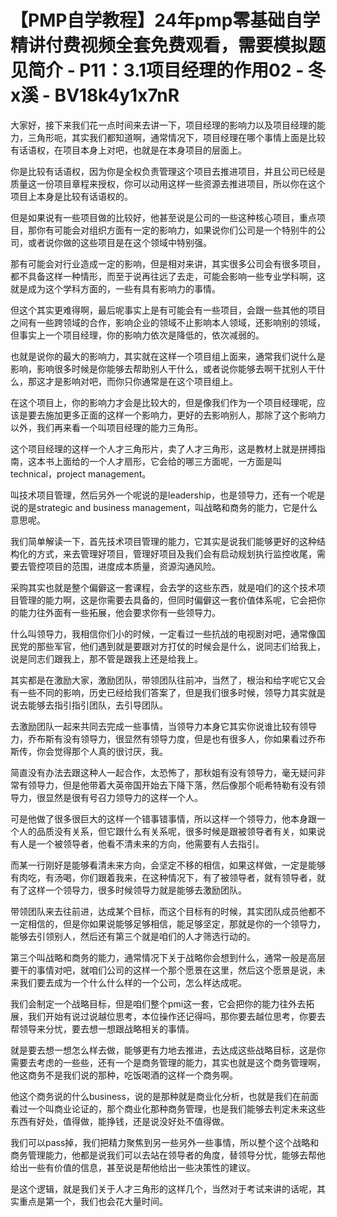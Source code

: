 # 【PMP自学教程】24年pmp零基础自学精讲付费视频全套免费观看，需要模拟题见简介 - P11：3.1项目经理的作用02 - 冬x溪 - BV18k4y1x7nR

大家好，接下来我们花一点时间来去讲一下，项目经理的影响力以及项目经理的能力，三角形呃，其实我们都知道啊，通常情况下，项目经理在哪个事情上面是比较有话语权，在项目本身上对吧，也就是在本身项目的层面上。

你是比较有话语权，因为你是全权负责管理这个项目去推进项目，并且公司已经是质量这一份项目章程来授权，你可以动用这样一些资源去推进项目，所以你在这个项目上本身是比较有话语权的。

但是如果说有一些项目做的比较好，他甚至说是公司的一些这种核心项目，重点项目，那你有可能会对组织方面有一定的影响力，如果说你们公司是一个特别牛的公司，或者说你做的这些项目是在这个领域中特别强。

那有可能会对行业造成一定的影响，但是相对来讲，其实很多公司会有很多项目，都不具备这样一种情形，而至于说再往远了去走，可能会影响一些专业学科啊，这就是成为这个学科方面的，一些有具有影响力的事情。

但这个其实更难得啊，最后呢事实上是有可能会有一些项目，会跟一些其他的项目之间有一些跨领域的合作，影响企业的领域不止影响本人领域，还影响别的领域，但事实上一个项目经理，你的影响力依次是降低的，依次减弱的。

也就是说你的最大的影响力，其实就在这样一个项目组上面来，通常我们说什么是影响，影响很多时候是你能够去帮助别人干什么，或者说你能够去啊干扰别人干什么，那这才是影响对吧，而你只你通常是在这个项目组上。

在这个项目上，你的影响力才会是比较大的，但是像我们作为一个项目经理呢，应该是要去施加更多正面的这样一个影响力，更好的去影响别人，那除了这个影响力以外，我们再来看一个叫项目经理的能力三角形。

这个项目经理的这样一个人才三角形片，卖了人才三角形，这是教材上就是拼搏指南，这本书上面给的一个人才扇形，它会给的哪三方面呢，一方面是叫technical，project management。

叫技术项目管理，然后另外一个呢说的是leadership，也是领导力，还有一个呢是说的是strategic and business management，叫战略和商务的能力，它是什么意思呢。

我们简单解读一下，首先技术项目管理的能力，它其实是说我们能够更好的这种结构化的方式，来去管理好项目，管理好项目及我们会有启动规划执行监控收尾，需要去管控项目的范围，进度成本质量，资源沟通风险。

采购其实也就是整个偏僻这一套课程，会去学的这些东西，就是咱们的这个技术项目管理的能力啊，这是你需要去具备的，但同时偏僻这一套价值体系呢，它会把你的能力往外面有一些拓展，他会要求你有一些领导力。

什么叫领导力，我相信你们小的时候，一定看过一些抗战的电视剧对吧，通常像国民党的那些军官，他们遇到就是要跟对方打仗的时候会是什么，说同志们给我上，说是同志们跟我上，那不管是跟我上还是给我上。

其实都是在激励大家，激励团队，带领团队往前冲，当然了，根治和给字呢它又会有一些不同的影响，历史已经给我们答案了，但是我们很多时候，领导力其实就是说去能够去指引指引团队，去引导团队。

去激励团队一起来共同去完成一些事情，当领导力本身它其实你说谁比较有领导力，乔布斯有没有领导力，很显然有领导力度，但是也有很多人，你如果看过乔布斯传，你会觉得那个人真的很讨厌，我。

简直没有办法去跟这种人一起合作，太恐怖了，那秋姐有没有领导力，毫无疑问非常有领导力，但是他带着大英帝国开始去下降下落，然后像那个呃希特勒有没有领导力，很显然是很有号召力领导力的这样一个人。

可是他做了很多很巨大的这样一个错事错事情，所以这样一个领导力，他本身跟一个人的品质没有关系，但它跟什么有关系呢，很多时候是跟被领导者有关，如果说有人是一个被领导者，他看不清未来的方向，他需要有人去指引。

而某一行刚好是能够看清未来方向，会坚定不移的相信，如果这样做，一定是能够有肉吃，有汤喝，你们跟着我来，在这种情况下，有了被领导者，就有领导者，就有了这样一个领导力，很多时候领导力就是能够去激励团队。

带领团队来去往前进，达成某个目标，而这个目标有的时候，其实团队成员他都不一定相信的，但是你如果说能够足够相信，能足够坚定，那就是你的一个领导力，能够去引领别人，然后还有第三个就是咱们的人才筛选行动的。

第三个叫战略和商务的能力，通常情况下关于战略你会想到什么，通常一般是高层要干的事情对吧，就咱们公司的这样一个那个愿景在这里，然后这个愿景是说，未来我们要去成为一个什么什么样的一个公司，怎么样达成呢。

我们会制定一个战略目标，但是咱们整个pmi这一套，它会把你的能力往外去拓展，我们开始有说过说越位思考，本位操作还记得吗，那你要去越位思考，你要去帮领导来分忧，要去想一想跟战略相关的事情。

就是要去想一想怎么样去做，能够更有力地去推进，去达成这些战略目标，这是你需要去考虑的一些些，还有一个是商务管理的能力，其实也就是这个商务管理啊，他这商务不是我们说的那种，吃饭喝酒的这样一个商务啊。

他这个商务说的什么business，说的是那种就是商业化分析，也就是我们在前面看过一个叫商业论证的，那个商业化那种商务管理，也是我们能够去判定未来这些东西有好处，值得做，能挣钱，还是说没好处不值得做。

我们可以pass掉，我们把精力聚焦到另一些另外一些事情，所以整个这个战略和商务管理能力，他都是说我们可以去站在领导者的角度，替领导分忧，能够去帮他给出一些有价值的信息，甚至说是帮他给出一些决策性的建议。

是这个逻辑，就是我们关于人才三角形的这样几个，当然对于考试来讲的话呢，其实重点是第一个，我们也会花大量时间。

